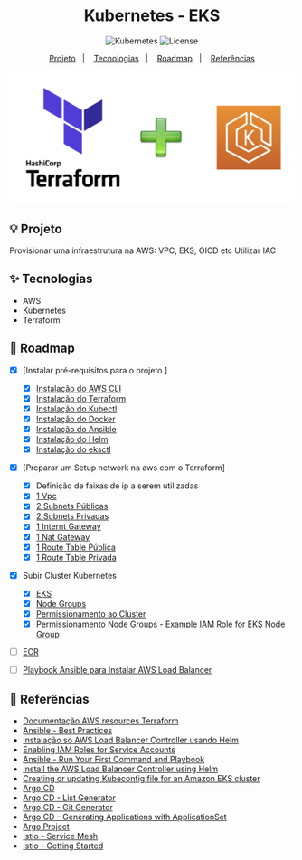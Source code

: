 <h1 align="center">Kubernetes - EKS</h1>

<p align="center">
  <img alt="Kubernetes" src="https://img.shields.io/static/v1?label=Kubernetes&message=Monitoring&color=8257E5&labelColor=000000"  />
  <img alt="License" src="https://img.shields.io/static/v1?label=license&message=MIT&color=49AA26&labelColor=000000">
</p>

<p align="center">
  <a href="#-projeto">Projeto</a>&nbsp;&nbsp;&nbsp;|&nbsp;&nbsp;&nbsp;
  <a href="#-tecnologias">Tecnologias</a>&nbsp;&nbsp;&nbsp;|&nbsp;&nbsp;&nbsp;
  <a href="#-roadmap">Roadmap</a>&nbsp;&nbsp;&nbsp;|&nbsp;&nbsp;&nbsp;
  <a href="#-referências">Referências</a>
</p>

<p align="center">
  <img alt="EKS" src="data/eks_terraform.png">
</p>

## 💡 Projeto

Provisionar uma infraestrutura na AWS: VPC, EKS, OICD etc
Utilizar IAC


## ✨ Tecnologias

- AWS
- Kubernetes
- Terraform

## 👣 Roadmap

- [x] [Instalar pré-requisitos para o projeto ]
  - [x] [Instalação do AWS CLI](https://docs.aws.amazon.com/cli/latest/userguide/getting-started-install.html)
  - [x] [Instalação do Terraform](https://developer.hashicorp.com/terraform/tutorials/aws-get-started/install-cli)
  - [x] [Instalação do Kubectl](https://kubernetes.io/docs/tasks/tools/)
  - [x] [Instalação do Docker](https://docs.docker.com/engine/install/)
  - [x] [Instalação do Ansible](https://docs.ansible.com/ansible/latest/installation_guide/intro_installation.html)
  - [x] [Instalação do Helm](https://helm.sh/docs/intro/install/)
  - [x] [Instalação do eksctl](https://docs.aws.amazon.com/emr/latest/EMR-on-EKS-DevelopmentGuide/setting-up-eksctl.html)
- [x] [Preparar um Setup network na aws com o Terraform]
  - [x] Definição de faixas de ip a serem utilizadas
  - [x] [1 Vpc](/terraform/vpc.tf)
  - [x] [2 Subnets Públicas](/terraform/vpc.public-subnetes.tf)
  - [x] [2 Subnets Privadas](/terraform/vpc.private-subnetes.tf)
  - [x] [1 Internt Gateway](/terraform/vpc.internetgateway.tf)
  - [x] [1 Nat Gateway](/terraform/vpc.nat-gateway.tf)
  - [x] [1 Route Table Pública](/terraform/vpc.public-route-table.tf)
  - [x] [1 Route Table Privada](/terraform/vpc.private-route-table.tf)
- [x] Subir Cluster Kubernetes
  - [x] [EKS](/terraform/eks.cluster.tf)
  - [x] [Node Groups](/terraform/eks.cluster.node-group.tf)
  - [x] [Permissionamento ao Cluster](/terraform/eks.cluster.permissions.tf)
  - [x] [Permissionamento Node Groups - Example IAM Role for EKS Node Group](/terraform/eks.cluster.node-group.permissions.tf)
- [ ] [ECR](/terraform/ecr.repository.tf)
- [ ] [Playbook Ansible para Instalar AWS Load Balancer](/ansible/site.yaml)


## 📄 Referências

- [Documentação AWS resources Terraform](https://registry.terraform.io/providers/hashicorp/aws/latest/docs)
- [Ansible - Best Practices](https://docs.ansible.com/ansible/2.8/user_guide/playbooks_best_practices.html#best-practices)
- [Instalação so AWS Load Balancer Controller usando Helm ](https://docs.aws.amazon.com/eks/latest/userguide/lbc-helm.html)
- [Enabling IAM Roles for Service Accounts](https://registry.terraform.io/providers/hashicorp/aws/latest/docs/resources/eks_cluster) 
- [Ansible - Run Your First Command and Playbook](https://docs.ansible.com/ansible/latest/network/getting_started/first_playbook.html)
- [Install the AWS Load Balancer Controller using Helm](https://docs.aws.amazon.com/eks/latest/userguide/lbc-helm.html)
- [Creating or updating Kubeconfig file for an Amazon EKS cluster](https://docs.aws.amazon.com/eks/latest/userguide/create-kubeconfig.html)
- [Argo CD](https://argo-cd.readthedocs.io/en/stable/)
- [Argo CD - List Generator](https://argo-cd.readthedocs.io/en/stable/operator-manual/applicationset/Generators-List/)
- [Argo CD - Git Generator](https://argo-cd.readthedocs.io/en/stable/operator-manual/applicationset/Generators-Git/)
- [Argo CD - Generating Applications with ApplicationSet](https://argo-cd.readthedocs.io/en/stable/user-guide/application-set/)
- [Argo Project](https://github.com/argoproj)
- [Istio - Service Mesh](https://github.com/istio/istio/tree/master)
- [Istio - Getting Started](https://istio.io/latest/docs/setup/getting-started/)